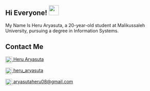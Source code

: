 ## Hi Everyone! <img src="(https://aniyuki.com/wp-content/uploads/2022/08/aniyuki-hello-24.gif)" width="31px">

My Name Is Heru Aryasuta, a 20-year-old student at Malikussaleh University, pursuing a degree in Information Systems.

## Contact Me

<img height="21" width="21" align="center" src="https://cdn.simpleicons.org/facebook/white" /><a href="https://www.facebook.com/heru.aryasuta.58"> Heru Aryasuta</a>

<img height="21" width="21" align="center" src="https://cdn.simpleicons.org/Instagram/white" /><a href="https://www.instagram.com/heru_aryasuta/" target="_blank"> 
 heru_aryasuta</a>

<img height="21" width="21" align="center" src="https://cdn.simpleicons.org/gmail/white" /><a href="mailto:aryasutaheru08@gmail.com"> aryasutaheru08@gmail.com</a>


<!--
**HeruAryasuta/HeruAryasuta** is a ✨ _special_ ✨ repository because its `README.md` (this file) appears on your GitHub profile.

Here are some ideas to get you started:

- 🔭 I’m currently working on ...
- 🌱 I’m currently learning ...
- 👯 I’m looking to collaborate on ...
- 🤔 I’m looking for help with ...
- 💬 Ask me about ...
- 📫 How to reach me: ...
- 😄 Pronouns: ...
- ⚡ Fun fact: ...
-->
